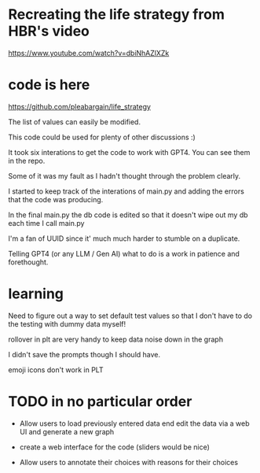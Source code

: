 # Recreating the life strategy from HBR's video

https://www.youtube.com/watch?v=dbiNhAZlXZk

# code is here
https://github.com/pleabargain/life_strategy


The list of values can easily be modified.


This code could be used for plenty of other discussions :)

It took six interations to get the code to work with GPT4. You can see them in the repo. 

Some of it was my fault as I hadn't thought through the problem clearly.

I started to keep track of the interations of main.py and adding the errors that the code was producing.

In the final main.py the db code is edited so that it doesn't wipe out my db each time I call main.py

I'm a fan of UUID since it' much much harder to stumble on a duplicate.

Telling GPT4 (or any LLM / Gen AI) what to do is a work in patience and forethought.

# learning

Need to figure out a way to set default test values so that I don't have to do the testing with dummy data myself!

rollover in plt are very handy to keep data noise down in the graph

I didn't save the prompts though I should have.

emoji icons don't work in PLT



# TODO in no particular order

* Allow users to load previously entered data end edit the data via a web UI and generate a new graph

* create a web interface for the code (sliders would be nice)

* Allow users to annotate their choices with reasons for their choices

